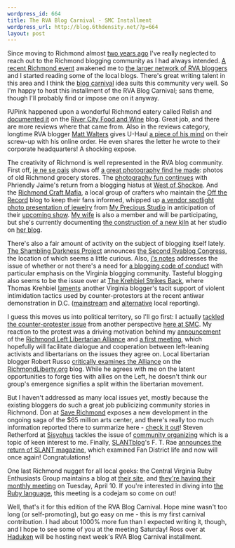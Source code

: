 ```yaml
--- 
wordpress_id: 664
title: The RVA Blog Carnival - SMC Installment
wordpress_url: http://blog.6thdensity.net/?p=664
layout: post
---
```

Since moving to Richmond almost <a href="http://blog.6thdensity.net/?p=85">two years ago</a> I've really neglected to reach out to the Richmond blogging community as I had always intended.  <a href="http://blog.6thdensity.net/?p=551">A recent Richmond event</a> awakened me to <a href="http://rvablogs.com">the larger network of RVA bloggers</a> and I started reading some of the local blogs.  There's great writing talent in this area and I think the <a href="http://en.wikipedia.org/wiki/Blog_Carnival">blog carnival</a> idea suits this community very well.  So I'm happy to host this installment of the RVA Blog Carnival; sans theme, though I'll probably find or impose one on it anyway.

PJPink happened upon a wonderful Richmond eatery called Relish and <a href="http://rivercityfoodwine.blogspot.com/2007/03/relishing-lunch.html">documented it</a> on the <a href="http://rivercityfoodwine.blogspot.com/">River City Food and Wine</a> blog.  Great job, and there are more reviews where that came from.  Also in the reviews category, longtime RVA blogger <a href="http://mattwalters.net">Matt Walters</a> gives U-Haul <a href="http://mattwalters.net/2007/03/27/u-haul-has-awful-customer-service/">a piece of his mind</a> on their screw-up with his online order.  He even shares the letter he wrote to their corporate headquarters! A shocking expose.

The creativity of Richmond is well represented in the RVA blog community.  First off, <a href="http://www.lestercat.net/blog/">je ne se pais</a> shows off <a href="http://www.lestercat.net/blog/archives/2007/04/old_richmond_gr.php">a great photography find he made</a>: photos of old Richmond grocery stores. The <a href="http://westofshockoe.blogspot.com/2007/04/slowly-crawling-out-of-my-blog-hiatus.html">photography fun continues</a> with Phriendly Jaime's return from a blogging hiatus at <a href="http://westofshockoe.blogspot.com/">West of Shockoe</a>.  And the <a href="http://richmondcraftmafia.com">Richmond Craft Mafia</a>, a local group of crafters who maintain the <a href="http://rcm-offtherecord.blogspot.com">Off the Record</a> blog to keep their fans informed, whipped up <a href="http://rcm-offtherecord.blogspot.com/2007/03/vendor-spotlight.html">a vendor spotlight photo presentation of jewelry</a> from <a href="http://www.mypreciousstudio.com/index.html">My Precious Studio</a> in anticipation of their <a href="http://rcm-offtherecord.blogspot.com/2007/02/spring-bada-bing-is-back.html">upcoming show</a>.  <a href="http://tashmckelvey.com">My wife</a> is also a member and will be participating, but she's currently documenting <a href="http://potterybytasha.blogspot.com/2007/04/kiln-building.html">the construction of a new kiln</a> at her studio on <a href="http://potterybytasha.blogspot.com/">her blog</a>.

There's also a fair amount of activity on the subject of blogging itself lately. <a href="http://shamblingdarkness.blogspot.com/">The Shambling Darkness Project</a> announces <a href="http://shamblingdarkness.blogspot.com/2007/04/second-rvablog-congress-to-convene.html">the Second Rvablog Congress,</a> the location of which seems a little curious. Also, <a href="http://jsnotes.blogspot.com/">j's notes</a> addresses the issue of whether or not there's a need for <a href="http://jsnotes.blogspot.com/2007/03/code-of-conduct.html">a blogging code of conduct</a> with particular emphasis on the Virginia blogging community. Tasteful blogging also seems to be the issue over at <a href="http://krehbiel.blogspot.com/">The Krehbiel Strikes Back</a>, where Thomas Krehbiel <a href="http://krehbiel.blogspot.com/2007/03/counter-protesters-gone-wild.html">laments</a> another Virginia blogger's tacit support of violent intimidation tactics used by counter-protestors at the recent antiwar demonstration in D.C. (<a href="http://www.timesdispatch.com/servlet/Satellite?pagename=RTD/MGArticle/RTD_BasicArticle&c=MGArticle&cid=1173350266836">mainstream</a> and <a href="http://richmond.indymedia.org/newswire/display/12773/index.php">alternative</a> local reporting).

I guess this moves us into political territory, so I'll go first: I actually <a href="http://blog.6thdensity.net/?p=659">tackled the counter-protester issue</a> from another perspective <a href="http://blog.6thdensity.net">here at SMC</a>.  My reaction to the protest was a driving motivation behind my <a href="http://richmond.leftlibertarian.org/2007/3/21/Announcing">announcement</a> of the <a href="http://richmond.leftlibertarian.org">Richmond Left Libertarian Alliance</a> and <a href="http://upcoming.org/event/171280/">a first meeting</a>, which hopefully will facilitate dialogue and cooperation between left-leaning activists and libertarians on the issues they agree on. Local libertarian blogger Robert Russo <a href="http://www.richmondliberty.org/mt/2007/04/the_left_libertarian_alliance.php">critically examines the Alliance</a> on the <a href="http://richmondliberty.org">RichmondLiberty.org</a> blog. While he agrees with me on the latent opportunities to forge ties with allies on the Left, he doesn't think our group's emergence signifies a split within the libertarian movement.

But I haven't addressed as many local issues yet, mostly because the existing bloggers do such a great job publicizing community stories in Richmond.  Don at <a href="http://saverichmond.com">Save Richmond</a> exposes a new development in the ongoing saga of the $65 million arts center, and there's really too much information reported there to summarize here - <a href="http://saverichmond.com/?p=368">check it out</a>!  Steven Retherford at <a href="http://hoosierinva.blogspot.com/">Sisyphus</a> tackles the issue of <a href="http://hoosierinva.blogspot.com/2007/03/community-organizing-and-revitalization.html">community organizing</a> which is a topic of keen interest to me.  Finally, <a href="http://slantblog.blogspot.com/">SLANTblog</a>'s F. T. Rae <a href="http://slantblog.blogspot.com/2007/04/slant-to-return.html">announces the return of SLANT magazine</a>, which examined Fan District life and now will once again!  Congratulations!

One last Richmond nugget for all local geeks: the Central Virginia Ruby Enthusiasts Group maintains a blog at <a href="http://cvreg.org">their site</a>, and <a href="http://cvreg.org/2007/3/25/april-meeting-announcement">they're having their monthly meeting</a> on Tuesday, April 10.  If you're interested in diving into <a href="http://ruby-lang.org">the Ruby language</a>, this meeting is a codejam so come on out!

Well, that's it for this edition of the RVA Blog Carnival.  Hope mine wasn't too long (or self-promoting), but go easy on me - this is my first carnival contribution.  I had about 1000% more fun than I expected writing it, though, and I hope to see some of you at the meeting Saturday! Ross over at <a href="http://haduken.com/">Haduken</a> will be hosting next week's RVA Blog Carnival installment.
